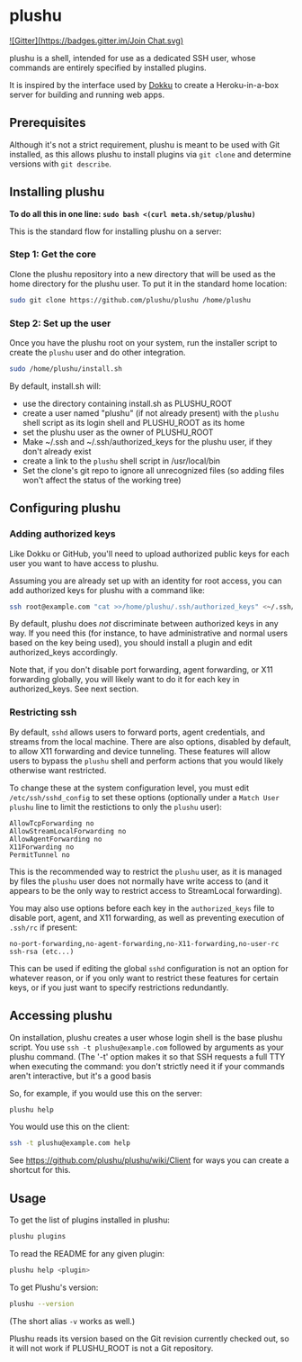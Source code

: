 # plushu
[![Gitter](https://badges.gitter.im/Join Chat.svg)](https://gitter.im/plushu/plushu?utm_source=badge&utm_medium=badge&utm_campaign=pr-badge&utm_content=badge)

plushu is a shell, intended for use as a dedicated SSH user, whose commands are
entirely specified by installed plugins.

It is inspired by the interface used by [Dokku][] to create a Heroku-in-a-box
server for building and running web apps.

[Dokku]: https://github.com/progrium/dokku

## Prerequisites

Although it's not a strict requirement, plushu is meant to be used with Git
installed, as this allows plushu to install plugins via `git clone` and
determine versions with `git describe`.

## Installing plushu

**To do all this in one line: `sudo bash <(curl meta.sh/setup/plushu)`**

This is the standard flow for installing plushu on a server:

### Step 1: Get the core

Clone the plushu repository into a new directory that will be used as the home
directory for the plushu user. To put it in the standard home location:

```bash
sudo git clone https://github.com/plushu/plushu /home/plushu
```

### Step 2: Set up the user

Once you have the plushu root on your system, run the installer script to
create the `plushu` user and do other integration.

```bash
sudo /home/plushu/install.sh
```

By default, install.sh will:

- use the directory containing install.sh as PLUSHU_ROOT
- create a user named "plushu" (if not already present) with the `plushu` shell
  script as its login shell and PLUSHU_ROOT as its home
- set the plushu user as the owner of PLUSHU_ROOT
- Make ~/.ssh and ~/.ssh/authorized_keys for the plushu user, if they don't
  already exist
- create a link to the `plushu` shell script in /usr/local/bin
- Set the clone's git repo to ignore all unrecognized files (so adding files
  won't affect the status of the working tree)

## Configuring plushu

### Adding authorized keys

Like Dokku or GitHub, you'll need to upload authorized public keys for each
user you want to have access to plushu.

Assuming you are already set up with an identity for root access, you can add
authorized keys for plushu with a command like:

```bash
ssh root@example.com "cat >>/home/plushu/.ssh/authorized_keys" <~/.ssh/id_rsa.pub
```

By default, plushu does *not* discriminate between authorized keys in any way.
If you need this (for instance, to have administrative and normal users based
on the key being used), you should install a plugin and edit authorized_keys
accordingly.

Note that, if you don't disable port forwarding, agent forwarding, or X11
forwarding globally, you will likely want to do it for each key in
authorized_keys. See next section.

### Restricting ssh

By default, `sshd` allows users to forward ports, agent credentials, and
streams from the local machine. There are also options, disabled by default,
to allow X11 forwarding and device tunneling. These features will allow users
to bypass the `plushu` shell and perform actions that you would likely
otherwise want restricted.

To change these at the system configuration level, you must edit
`/etc/ssh/sshd_config` to set these options (optionally under a
`Match User plushu` line to limit the restictions to only the `plushu` user):

```
AllowTcpForwarding no
AllowStreamLocalForwarding no
AllowAgentForwarding no
X11Forwarding no
PermitTunnel no
```

This is the recommended way to restrict the `plushu` user, as it is managed by
files the `plushu` user does not normally have write access to (and it appears
to be the only way to restrict access to StreamLocal forwarding).

You may also use options before each key in the `authorized_keys` file to
disable port, agent, and X11 forwarding, as well as preventing execution of
`.ssh/rc` if present:

```
no-port-forwarding,no-agent-forwarding,no-X11-forwarding,no-user-rc ssh-rsa (etc...)
```

This can be used if editing the global `sshd` configuration is not an option
for whatever reason, or if you only want to restrict these features for certain
keys, or if you just want to specify restrictions redundantly.

## Accessing plushu

On installation, plushu creates a user whose login shell is the base plushu
script. You use `ssh -t plushu@example.com` followed by arguments as your
plushu command. (The '-t' option makes it so that SSH requests a full TTY
when executing the command: you don't strictly need it if your commands aren't
interactive, but it's a good basis

So, for example, if you would use this on the server:

```bash
plushu help
```

You would use this on the client:

```bash
ssh -t plushu@example.com help
```

See https://github.com/plushu/plushu/wiki/Client for ways you can create a
shortcut for this.

## Usage

To get the list of plugins installed in plushu:

```bash
plushu plugins
```

To read the README for any given plugin:

```bash
plushu help <plugin>
```

To get Plushu's version:

```bash
plushu --version
```

(The short alias `-v` works as well.)

Plushu reads its version based on the Git revision currently checked out, so it
will not work if PLUSHU_ROOT is not a Git repository.
